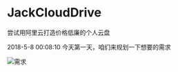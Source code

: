 # JackCloudDrive
尝试用阿里云打造价格低廉的个人云盘

2018-5-8 00:08:10
今天第一天，咱们来规划一下想要的需求

![需求](https://github.com/jzaicn/JackCloudDrive/raw/master/doc/img/require.png)

